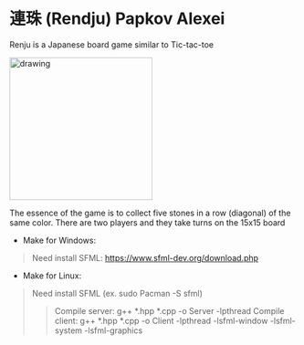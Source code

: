 # 連珠 (Rendju) Papkov Alexei 
Renju is a Japanese board game similar to Tic-tac-toe  
  
<img src=https://i.ibb.co/xDYSWB8/rendz.jpg alt="drawing" width=250>
  
The essence of the game is to collect five stones in a row (diagonal) of the same color. There are two players and they take turns on the 15x15 board

+ Make for Windows:  
>Need install SFML: https://www.sfml-dev.org/download.php
+ Make for Linux:
>Need install SFML (ex. sudo Pacman -S sfml)
>>Compile server: g++ *.hpp *.cpp -o Server -lpthread
>>Compile client: g++ *.hpp *.cpp -o Client -lpthread -lsfml-window -lsfml-system -lsfml-graphics
